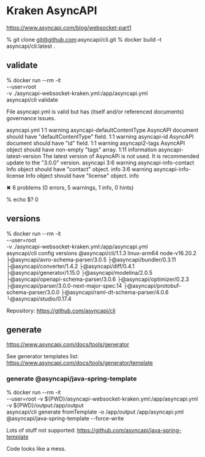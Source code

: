 # Kraken AsyncAPI

https://www.asyncapi.com/blog/websocket-part1


% git clone git@github.com:asyncapi/cli.git
% docker build -t asyncapi/cli:latest .

## validate

% docker run --rm -it \
--user=root \
-v ./asyncapi-websocket-kraken.yml:/app/asyncapi.yml \
asyncapi/cli validate

File asyncapi.yml is valid but has (itself and/or referenced documents) governance issues.

asyncapi.yml
  1:1      warning  asyncapi-defaultContentType  AsyncAPI document should have "defaultContentType" field.
  1:1      warning  asyncapi-id                  AsyncAPI document should have "id" field.
  1:1      warning  asyncapi2-tags               AsyncAPI object should have non-empty "tags" array.
 1:11  information  asyncapi-latest-version      The latest version of AsyncAPi is not used. It is recommended update to the "3.0.0" version.  asyncapi
  3:6      warning  asyncapi-info-contact        Info object should have "contact" object.                                                     info
  3:6      warning  asyncapi-info-license        Info object should have "license" object.                                                     info

✖ 6 problems (0 errors, 5 warnings, 1 info, 0 hints)


% echo $?
0

## versions

% docker run --rm -it \
--user=root \
-v ./asyncapi-websocket-kraken.yml:/app/asyncapi.yml \
asyncapi/cli config versions
@asyncapi/cli/1.1.3 linux-arm64 node-v16.20.2
  ├@asyncapi/avro-schema-parser/3.0.5
  ├@asyncapi/bundler/0.3.11
  ├@asyncapi/converter/1.4.2
  ├@asyncapi/diff/0.4.1
  ├@asyncapi/generator/1.15.0
  ├@asyncapi/modelina/2.0.5
  ├@asyncapi/openapi-schema-parser/3.0.6
  ├@asyncapi/optimizer/0.2.3
  ├@asyncapi/parser/3.0.0-next-major-spec.14
  ├@asyncapi/protobuf-schema-parser/3.0.0
  ├@asyncapi/raml-dt-schema-parser/4.0.6
  └@asyncapi/studio/0.17.4

Repository: https://github.com/asyncapi/cli

## generate

https://www.asyncapi.com/docs/tools/generator


See generator templates list: https://www.asyncapi.com/docs/tools/generator/template

### generate @asyncapi/java-spring-template

% docker run --rm -it \
   --user=root -v ${PWD}/asyncapi-websocket-kraken.yml:/app/asyncapi.yml \
   -v ${PWD}/output:/app/output \
   asyncapi/cli generate fromTemplate -o /app/output /app/asyncapi.yml @asyncapi/java-spring-template --force-write

Lots of stuff not supported: https://github.com/asyncapi/java-spring-template

Code looks like a mess.
